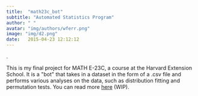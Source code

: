 ```yaml
---
title:  "math23c_bot"
subtitle: "Automated Statistics Program"
author: " "
avatar: "img/authors/wferr.png"
image: "img/d2.png"
date:   2015-04-23 12:12:12
---
```

 . 

This is my final project for MATH E-23C, a course at the Harvard Extension School. It is a "bot" that takes in a dataset in the form of a .csv file and performs various analyses on the data, such as distribution fitting and permutation tests. You can read more [here](https://kem406.github.io/MATH-E23C/) (WIP).
